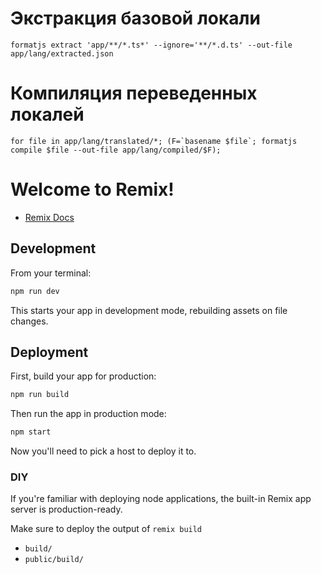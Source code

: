 # Экстракция базовой локали
```
formatjs extract 'app/**/*.ts*' --ignore='**/*.d.ts' --out-file app/lang/extracted.json
```

# Компиляция переведенных локалей
```
for file in app/lang/translated/*; (F=`basename $file`; formatjs compile $file --out-file app/lang/compiled/$F);
```


# Welcome to Remix!

- [Remix Docs](https://remix.run/docs)

## Development

From your terminal:

```sh
npm run dev
```

This starts your app in development mode, rebuilding assets on file changes.

## Deployment

First, build your app for production:

```sh
npm run build
```

Then run the app in production mode:

```sh
npm start
```

Now you'll need to pick a host to deploy it to.

### DIY

If you're familiar with deploying node applications, the built-in Remix app server is production-ready.

Make sure to deploy the output of `remix build`

- `build/`
- `public/build/`
